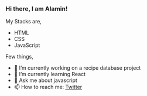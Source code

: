 ### Hi there, I am Alamin!

My Stacks are,
- HTML
- CSS
- JavaScript

Few things,
- 🔭 I’m currently working on a recipe database project
- 🌱 I’m currently learning React
- 💬 Ask me about javascript
- 📫 How to reach me: [Twitter](https://twitter.com/shaikh_media)
